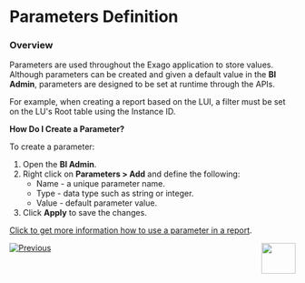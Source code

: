 # Parameters Definition

### Overview

Parameters are used throughout the Exago application to store values. Although parameters can be created and given a default value in the **BI Admin**, parameters are designed to be set at runtime through the APIs. 

For example, when creating a report based on the LUI, a filter must be set on the LU's Root table using the Instance ID. 

**How Do I Create a Parameter?**

To create a parameter:

1. Open the **BI Admin**.
2. Right click on **Parameters > Add** and define the following:
   - Name - a unique parameter name.
   - Type - data type such as string or integer.
   - Value - default parameter value.
3. Click **Apply** to save the changes.

[Click to get more information how to use a parameter in a report](05_report_creation_guidelines.md).



[![Previous](/articles/images/Previous.png)](03_Metadata_Setup.md)[<img align="right" width="60" height="54" src="/articles/images/Next.png">](05_report_creation_guidelines.md)

